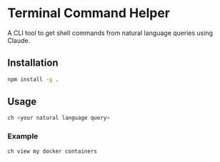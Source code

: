 # Terminal Command Helper

A CLI tool to get shell commands from natural language queries using Claude.

## Installation

```bash
npm install -g .
```

## Usage

```bash
ch <your natural language query>
```

### Example

```bash
ch view my docker containers
```
